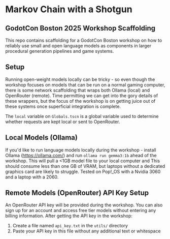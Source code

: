 # Markov Chain with a Shotgun
## GodotCon Boston 2025 Workshop Scaffolding

This repo contains scaffolding for a GodotCon Boston workshop on how to reliably use small and open language models as components in larger procedural generation pipelines and game systems.

## Setup
Running open-weight models locally can be tricky - so even though the workshop focuses on models that can be run on a normal gaming computer, there is some network scaffolding that wraps both Ollama (local) and OpenRouter (remote). Time permitting we can get into the gory details of these wrappers, but the focus of the workshop is on getting juice out of these systems once superficial integration is complete.

The `local` variable on `Globals.tscn` is a global variable used to determine whether requests are kept local or sent to OpenRouter.
  
## Local Models (Ollama)

If you'd like to run language models locally during the workshop - install Ollama (https://ollama.com/) and run `ollama run gemma3:1b` ahead of the workshop. This will pull a <1GB model file to your local computer and 
This should consume less than one GB of VRAM, but laptops without a dedicated graphics card are likely to struggle. Tested on Pop!_OS with a Nvidia 3060 and a laptop with a 2060.

## Remote Models (OpenRouter) API Key Setup

An OpenRouter API key will be provided during the workshop. You can also sign up for an account and access free tier models without entering any billing information. After getting the API key in the workshop:
1. Create a file named `api_key.txt` in the `utils/` directory
2. Paste your API key in this file without any additional text or whitespace